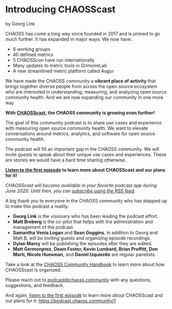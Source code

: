 # Introducing CHAOSScast

by Georg Link

CHAOSS has come a long way since founded in 2017 and is primed to go much further. It has expanded in major ways. We now have:

* 6 working groups
* 40 defined metrics
* 5 CHAOSScon have run internationally
* Many updates to metric tools in GrimoireLab 
* A new streamlined metric platform called Augur

We have made the CHAOSS community a **vibrant place of activity** that brings together diverse people from across the open source ecosystem who are interested in understanding, measuring, and analyzing open source community health. And we are now expanding our community in one more way

**With [CHAOSScast](https://podcast.chaoss.community/), the CHAOSS community is growing even further!**

The goal of this community podcast is to share use cases and experience with measuring open source community health. We want to elevate conversations around metrics, analytics, and software for open source community health. 

The podcast will fill an important gap in the CHAOSS community. We will invite guests to speak about their unique use cases and experiences. These are stories we would have a hard time sharing otherwise.

**[Listen to the first episode](https://podcast.chaoss.community/1) to learn more about CHAOSScast and our plans for it!**

_CHAOSScast will become available in your favorite podcast app during June 2020. Until then, you can [subscribe using the RSS feed](https://podcast.chaoss.community/rss)._

A big thank you to everyone in the CHAOSS community who has stepped up to make this podcast a reality.



*   **Georg Link** is the visionary who has been leading the podcast effort.
*   **Matt Broberg** is the co-pilot that helps with the administration and management of the podcast.
*   **Samantha Venia Logan** and **Sean Goggins**, in addition to Georg and Matt B, will be inviting guests and organizing episode recordings.
*   **Dylan Marcy** will be publishing the episodes after they are edited.
*   **Matt Germonprez, Dawn Foster, Kevin Lumbard, Brian Proffitt, Don Marti, Nicole Huesman,** and **Daniel Izquierdo** are regular panelists.

Take a look at the [CHAOSS Community Handbook](https://github.com/chaoss/governance/blob/master/community-handbook/chaosscast.md) to learn more about how CHAOSScast is organized.

Please reach out to[ podcast@chaoss.community](mailto:podcast@chaoss.community) with any questions, suggestions, and feedback.

And again, [listen to the first episode](https://podcast.chaoss.community/1) to learn more about CHAOSScast and our plans for it: https://podcast.chaoss.community/1
